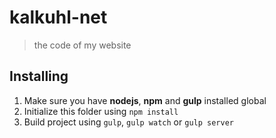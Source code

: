 # kalkuhl-net

> the code of my website


## Installing

1. Make sure you have **nodejs**, **npm** and **gulp** installed global
2. Initialize this folder using `npm install`
3. Build project using `gulp`, `gulp watch` or `gulp server`